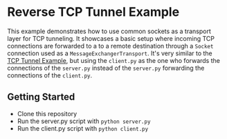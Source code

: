 # Reverse TCP Tunnel Example

This example demonstrates how to use common sockets as a transport layer for TCP tunneling. It showcases a basic setup where incoming TCP connections are forwarded to a to a remote destination through a `Socket` connection used as a `MessageExchangerTransport`. It's very similar to the [TCP Tunnel Example](../websocket-tunnel/README.md), but using the `client.py` as the one who forwards the connections of the `server.py` instead of the `server.py` forwarding the connections of the `client.py`.

## Getting Started

- Clone this repository
- Run the server.py script with `python server.py`
- Run the client.py script with `python client.py`
